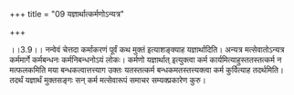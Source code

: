 +++
title = "09 यज्ञार्थात्कर्मणोऽन्यत्र"

+++
  
  
।।3.9।। नन्वेवं चेत्तदा कर्माकरणं पूर्वं कथ मुक्तं इत्याशङ्क्याह
यज्ञार्थादिति। अन्यत्र मत्सेवातोऽन्यत्र कर्ममार्गे कर्मबन्धनः
कर्मनिबन्धनोऽयं लोकः। कर्मणो यज्ञार्थात् इत्युक्त्वा कर्म
कार्यमित्याहुस्ततस्तत्कर्म न मत्फलकमिति मया बन्धकत्वात्तत्त्याग उक्तः
यतस्तत्कर्म बन्धकमतस्तत्त्यक्त्वा कर्म कुर्वित्याह तदर्थमिति। तदर्थं
यज्ञार्थं मुक्तसङ्गः सन् कर्म मत्सेवारूपं समाचर सम्यक्प्रकारेण कुरु।  
  
